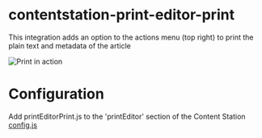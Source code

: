 # contentstation-print-editor-print
This integration adds an option to the actions menu (top right) to print the plain text and metadata of the article

![Print in action](https://github.com/WoodWing/contentstation-print-editor-print/blob/master/Print%20Editor%20-%20Print.gif "Print in action")

# Configuration
Add printEditorPrint.js to the 'printEditor' section of the Content Station [config.js](https://helpcenter.woodwing.com/hc/en-us/articles/115005560243-Configuring-Content-Station-Aurora) 


